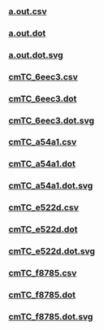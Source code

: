 ### [a.out.csv](a.out.csv)
### [a.out.dot](a.out.dot)
### [a.out.dot.svg](a.out.dot.svg)
### [cmTC_6eec3.csv](cmTC_6eec3.csv)
### [cmTC_6eec3.dot](cmTC_6eec3.dot)
### [cmTC_6eec3.dot.svg](cmTC_6eec3.dot.svg)
### [cmTC_a54a1.csv](cmTC_a54a1.csv)
### [cmTC_a54a1.dot](cmTC_a54a1.dot)
### [cmTC_a54a1.dot.svg](cmTC_a54a1.dot.svg)
### [cmTC_e522d.csv](cmTC_e522d.csv)
### [cmTC_e522d.dot](cmTC_e522d.dot)
### [cmTC_e522d.dot.svg](cmTC_e522d.dot.svg)
### [cmTC_f8785.csv](cmTC_f8785.csv)
### [cmTC_f8785.dot](cmTC_f8785.dot)
### [cmTC_f8785.dot.svg](cmTC_f8785.dot.svg)
